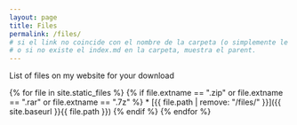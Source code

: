 ```yaml
---
layout: page
title: Files
permalink: /files/
# si el link no coincide con el nombre de la carpeta (o simplemente le ponemos undefinedurl/, nos manda al parent).
# o si no existe el index.md en la carpeta, muestra el parent.
---
```

<p> List of files on my website for your download </p>
{% for file in site.static_files %}
  {% if file.extname == ".zip" or file.extname == ".rar" or file.extname == ".7z" %}
   * [{{ file.path | remove: "/files/" }}]({{ site.baseurl }}{{ file.path }})
  {% endif %}
{% endfor %}

